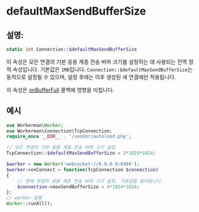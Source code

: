 # defaultMaxSendBufferSize
## 설명:
```php
static int Connection::$defaultMaxSendBufferSize
```

이 속성은 모든 연결의 기본 응용 계층 전송 버퍼 크기를 설정하는 데 사용되는 전역 정적 속성입니다. 기본값은 `1MB`입니다. `Connection::$defaultMaxSendBufferSize`는 동적으로 설정될 수 있으며, 설정 후에는 이후 생성된 새 연결에만 적용됩니다.

이 속성은 [onBufferFull](../worker/on-buffer-full.md) 콜백에 영향을 미칩니다.

## 예시

```php
use Workerman\Worker;
use Workerman\Connection\TcpConnection;
require_once __DIR__ . '/vendor/autoload.php';

// 모든 연결의 기본 응용 계층 전송 버퍼 크기 설정
TcpConnection::$defaultMaxSendBufferSize = 2*1024*1024;

$worker = new Worker('websocket://0.0.0.0:8484');
$worker->onConnect = function(TcpConnection $connection)
{
    // 현재 연결의 응용 계층 전송 버퍼 크기 설정. 기본값을 덮어씁니다.
    $connection->maxSendBufferSize = 4*1024*1024;
};
// worker 실행
Worker::runAll();
```

